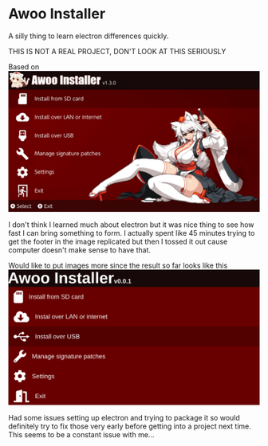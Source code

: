 # Awoo Installer

A silly thing to learn electron differences quickly.

THIS IS NOT A REAL PROJECT, DON'T LOOK AT THIS SERIOUSLY

Based on ![Awoo installer inspiration](inspiration.png)

I don't think I learned much about electron but it was nice thing to see how fast I can bring something to form. I actually spent like 45 minutes trying to get the footer in the image replicated but then I tossed it out cause computer doesn't make sense to have that.

Would like to put images more since the result so far looks like this
![Awoo installer result](result.png)

Had some issues setting up electron and trying to package it so would definitely try to fix those very early before getting into a project next time. This seems to be a constant issue with me...
